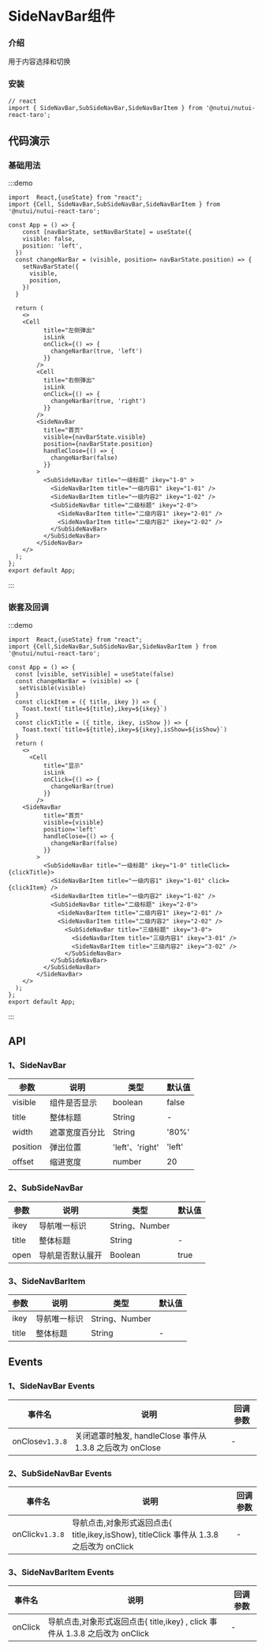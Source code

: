 
#  SideNavBar组件

### 介绍

用于内容选择和切换

### 安装
```tsx
// react
import { SideNavBar,SubSideNavBar,SideNavBarItem } from '@nutui/nutui-react-taro';
```
## 代码演示
### 基础用法

:::demo
```tsx
import  React,{useState} from "react";
import {Cell, SideNavBar,SubSideNavBar,SideNavBarItem } from '@nutui/nutui-react-taro';

const App = () => {
    const [navBarState, setNavBarState] = useState({
    visible: false,
    position: 'left',
  })
  const changeNarBar = (visible, position= navBarState.position) => {
    setNavBarState({
      visible,
      position,
    })
  }
 
  return ( 
    <>   
    <Cell
          title="左侧弹出"
          isLink
          onClick={() => {
            changeNarBar(true, 'left')
          }}
        />
        <Cell
          title="右侧弹出"
          isLink
          onClick={() => {
            changeNarBar(true, 'right')
          }}
        />
        <SideNavBar
          title="首页"
          visible={navBarState.visible}
          position={navBarState.position}
          handleClose={() => {
            changeNarBar(false)
          }}
        >
          <SubSideNavBar title="一级标题" ikey="1-0" >
            <SideNavBarItem title="一级内容1" ikey="1-01" />
            <SideNavBarItem title="一级内容2" ikey="1-02" />
            <SubSideNavBar title="二级标题" ikey="2-0">
              <SideNavBarItem title="二级内容1" ikey="2-01" />
              <SideNavBarItem title="二级内容2" ikey="2-02" />
            </SubSideNavBar>
          </SubSideNavBar>
        </SideNavBar>
    </>
  );
};  
export default App;

```
:::

### 嵌套及回调

:::demo
```tsx
import  React,{useState} from "react";
import {Cell,SideNavBar,SubSideNavBar,SideNavBarItem } from '@nutui/nutui-react-taro';

const App = () => {
  const [visible, setVisible] = useState(false)
  const changeNarBar = (visible) => {
   setVisible(visible)
  }
  const clickItem = ({ title, ikey }) => {
    Toast.text(`title=${title},ikey=${ikey}`)
  }
  const clickTitle = ({ title, ikey, isShow }) => {
    Toast.text(`title=${title},ikey=${ikey},isShow=${isShow}`)
  }
  return ( 
    <>  
      <Cell
          title="显示"
          isLink
          onClick={() => {
            changeNarBar(true)
          }}
        /> 
    <SideNavBar
          title="首页"
          visible={visible}
          position='left'
          handleClose={() => {
            changeNarBar(false)
          }}
        >
          <SubSideNavBar title="一级标题" ikey="1-0" titleClick={clickTitle}>
            <SideNavBarItem title="一级内容1" ikey="1-01" click={clickItem} />
            <SideNavBarItem title="一级内容2" ikey="1-02" />
            <SubSideNavBar title="二级标题" ikey="2-0">
              <SideNavBarItem title="二级内容1" ikey="2-01" />
              <SideNavBarItem title="二级内容2" ikey="2-02" />
                <SubSideNavBar title="三级标题" ikey="3-0">
                  <SideNavBarItem title="三级内容1" ikey="3-01" />
                  <SideNavBarItem title="三级内容2" ikey="3-02" />
                </SubSideNavBar>
            </SubSideNavBar>
          </SubSideNavBar>
        </SideNavBar>
    </>
  );
};  
export default App;

```
:::



## API

### 1、SideNavBar

| 参数         | 说明                             | 类型   | 默认值           |
|--------------|----------------------------------|--------|------------------|
| visible      | 组件是否显示                       | boolean | false           |
| title        | 整体标题                           | String  | -               |
| width        | 遮罩宽度百分比                      | String   | '80%'          |
| position     | 弹出位置                           | 'left'、'right' | 'left'  |
| offset       | 缩进宽度                           | number  | 20              |

### 2、SubSideNavBar

| 参数         | 说明                             | 类型   | 默认值           |
|--------------|----------------------------------|--------|------------------|
| ikey         | 导航唯一标识                       | String、Number |          |
| title        | 整体标题                           | String  | -              |
| open         | 导航是否默认展开                     | Boolean  | true         |
### 3、SideNavBarItem

| 参数         | 说明                             | 类型   | 默认值           |
|--------------|----------------------------------|--------|------------------|
| ikey         | 导航唯一标识                       | String、Number |          |
| title        | 整体标题                           | String  | -               |

## Events
### 1、SideNavBar Events

| 事件名                       | 说明                                          | 回调参数     |
|---------------------------|---------------------------------------------|--------------|
| onClose`v1.3.8` | 关闭遮罩时触发, handleClose 事件从 1.3.8 之后改为 onClose | -           |

### 2、SubSideNavBar Events

| 事件名           | 说明                                                             | 回调参数     |
|---------------|----------------------------------------------------------------|--------------|
| onClick`v1.3.8` | 导航点击,对象形式返回点击{ title,ikey,isShow}, titleClick 事件从 1.3.8 之后改为 onClick | -           |

### 3、SideNavBarItem Events

| 事件名    | 说明                                                  | 回调参数     |
|--------|-----------------------------------------------------|--------------|
| onClick | 导航点击,对象形式返回点击{ title,ikey} , click 事件从 1.3.8 之后改为 onClick | -           |
